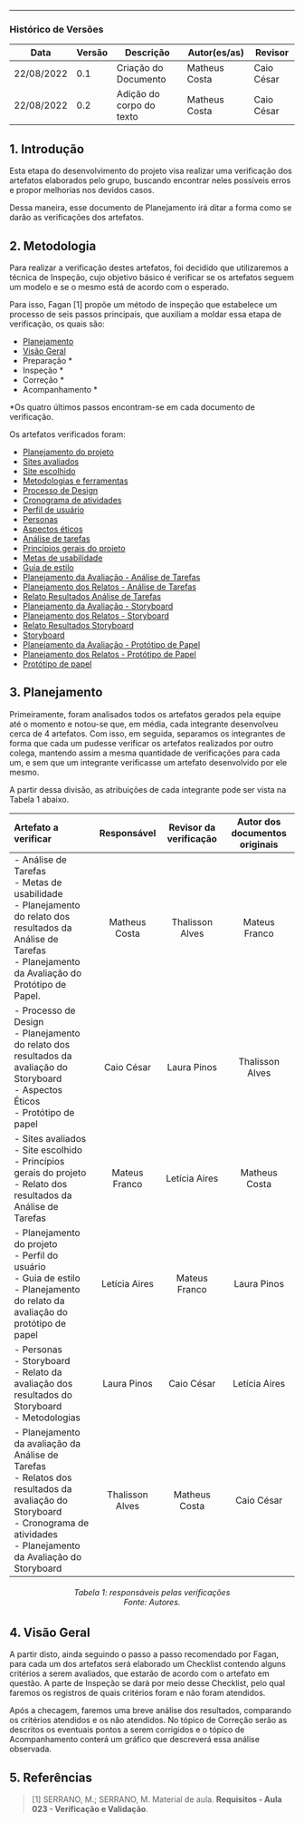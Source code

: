 ***

### Histórico de Versões

**Data** | **Versão** | **Descrição** | **Autor(es/as)** | **Revisor** |
--- | --- | --- | --- | --- |
22/08/2022 | 0.1 | Criação do Documento | Matheus Costa | Caio César
22/08/2022 | 0.2 | Adição do corpo do texto | Matheus Costa | Caio César

## 1. Introdução

Esta etapa do desenvolvimento do projeto visa realizar uma verificação dos artefatos elaborados pelo grupo, buscando encontrar neles possíveis erros e propor melhorias nos devidos casos.

Dessa maneira, esse documento de Planejamento irá ditar a forma como se darão as verificações dos artefatos.


## 2. Metodologia

Para realizar a verificação destes artefatos, foi decidido que utilizaremos a técnica de Inspeção, cujo objetivo básico é verificar se os artefatos seguem um modelo e se o mesmo está de acordo com o esperado.

Para isso, Fagan [1] propõe um método de inspeção que estabelece um processo de seis passos principais, que auxiliam a moldar essa etapa de verificação, os quais são:

- [Planejamento](#3-planejamento)
- [Visão Geral](#4-visão-geral)
- Preparação *
- Inspeção *
- Correção *
- Acompanhamento *

*Os quatro últimos passos encontram-se em cada documento de verificação.

Os artefatos verificados foram:

- [Planejamento do projeto](VERSEVAIPRECISARDESSE)
- [Sites avaliados](../planejamento/analiseSites/escolha-do-site.md)
- [Site escolhido](../planejamento/analiseSites/site-escolhido.md)
- [Metodologias e ferramentas](../planejamento/metodologia-e-processos.md)
- [Processo de Design](../planejamento/processo-de-design.md)
- [Cronograma de atividades](../planejamento/cronograma-de-atividades.md)
- [Perfil de usuário](../analise-de-requisitos/Perfil-de-usuario.md)
- [Personas](../analise-de-requisitos/personas.md)
- [Aspectos éticos](../analise-de-requisitos/aspectos-eticos.md)
- [Análise de tarefas](../analise-de-requisitos/analise-de-tarefas.md)
- [Princípios gerais do projeto](../analise-de-requisitos/principios-gerais.md)
- [Metas de usabilidade](../analise-de-requisitos/metas-de-usabilidade.md)
- [Guia de estilo](../analise-de-requisitos/guia-de-estilo.md)
- [Planejamento da Avaliação - Análise de Tarefas](../designAvalEDesenv/nivel1/analiseTarefas/planejamento-analise-tarefas.md)
- [Planejamento dos Relatos - Análise de Tarefas](../designAvalEDesenv/nivel1/analiseTarefas/planej-relato-result-analise-tarefas.md)
- [Relato Resultados Análise de Tarefas](../designAvalEDesenv/nivel1/analiseTarefas/relato-result-analise-tarefas.md)
- [Planejamento da Avaliação - Storyboard](../designAvalEDesenv/nivel1/storyboard/planejamento-da-avaliacao-do-storyboard.md)
- [Planejamento dos Relatos - Storyboard](../designAvalEDesenv/nivel1/storyboard/planej-relato-result-storyboard.md)
- [Relato Resultados Storyboard](../designAvalEDesenv/nivel1/storyboard/relato-da-avalia%C3%A7%C3%A3o-do-storyboard.md)
- [Storyboard](../designAvalEDesenv/nivel1/storyboard/storyboard.md)
- [Planejamento da Avaliação - Protótipo de Papel](../designAvalEDesenv/nivel2/prototPapel/planej-avaliacao-prototipo-papel.md)
- [Planejamento dos Relatos - Protótipo de Papel](../designAvalEDesenv/nivel2/prototPapel/relato_papel.md)
- [Protótipo de papel](AINDANAOFOICRIADO)

## 3. Planejamento

Primeiramente, foram analisados todos os artefatos gerados pela equipe até o momento e notou-se que, em média, cada integrante desenvolveu cerca de 4 artefatos. Com isso, em seguida, separamos os integrantes de forma que cada um pudesse verificar os artefatos realizados por outro colega, mantendo assim a mesma quantidade de verificações para cada um, e sem que um integrante verificasse um artefato desenvolvido por ele mesmo.

A partir dessa divisão, as atribuições de cada integrante pode ser vista na Tabela 1 abaixo.

| Artefato a verificar | Responsável | Revisor da verificação | Autor dos documentos originais  |
| :------------------ | :---------: | :-----: | :---: |
| - Análise de Tarefas<br>- Metas de usabilidade<br>- Planejamento do relato dos resultados da Análise de Tarefas<br> - Planejamento da Avaliação do Protótipo de Papel.    |  Matheus Costa  | Thalisson Alves |  Mateus Franco   |
| - Processo de Design<br>- Planejamento do relato dos resultados da avaliação do Storyboard <br>- Aspectos Éticos <br> - Protótipo de papel |  Caio César | Laura Pinos |  Thalisson Alves   |
| - Sites avaliados <br>- Site escolhido<br>- Princípios gerais do projeto<br>- Relato dos resultados da Análise de Tarefas <br> |  Mateus Franco | Letícia Aires |  Matheus Costa |
| - Planejamento do projeto <br>- Perfil do usuário <br>- Guia de estilo <br>- Planejamento do relato da avaliação do protótipo de papel  <br> |  Letícia Aires | Mateus Franco |  Laura Pinos |
| - Personas <br>- Storyboard <br>- Relato da avaliação dos resultados do Storyboard<br>- Metodologias | Laura Pinos  | Caio César | Letícia Aires |
| - Planejamento da avaliação da Análise de Tarefas <br>- Relatos dos resultados da avaliação do Storyboard <br>- Cronograma de  atividades<br>- Planejamento da Avaliação do Storyboard | Thalisson Alves | Matheus Costa | Caio César |

<h6 align = "center">Tabela 1: responsáveis pelas verificações<br>Fonte: Autores. </h6>

## 4. Visão Geral

A partir disto, ainda seguindo o passo a passo recomendado por Fagan, para cada um dos artefatos será elaborado um Checklist contendo alguns critérios a serem avaliados, que estarão de acordo com o artefato em questão. A parte de Inspeção se dará por meio desse Checklist, pelo qual faremos os registros de quais critérios foram e não foram atendidos.

Após a checagem, faremos uma breve análise dos resultados, comparando os critérios atendidos e os não atendidos. No tópico de Correção serão as descritos os eventuais pontos a serem corrigidos e o tópico de Acompanhamento conterá um gráfico que descreverá essa análise observada.

## 5. Referências

> [1] SERRANO, M.; SERRANO, M. Material de aula. **Requisitos - Aula 023 - Verificação e Validação**.
